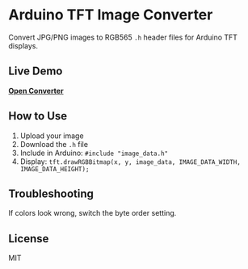 # Arduino TFT Image Converter

Convert JPG/PNG images to RGB565 `.h` header files for Arduino TFT displays.

## Live Demo

**[Open Converter](https://palsayantan.github.io/Image-to-RGB565/)**

## How to Use

1. Upload your image
2. Download the `.h` file
3. Include in Arduino: `#include "image_data.h"`
4. Display: `tft.drawRGBBitmap(x, y, image_data, IMAGE_DATA_WIDTH, IMAGE_DATA_HEIGHT);`

## Troubleshooting

If colors look wrong, switch the byte order setting.

## License

MIT
